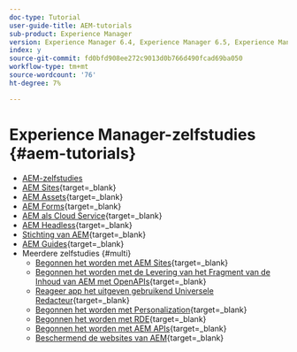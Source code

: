 ```yaml
---
doc-type: Tutorial
user-guide-title: AEM-tutorials
sub-product: Experience Manager
version: Experience Manager 6.4, Experience Manager 6.5, Experience Manager as a Cloud Service
index: y
source-git-commit: fd0bfd908ee272c9013d0b766d490fcad69ba050
workflow-type: tm+mt
source-wordcount: '76'
ht-degree: 7%

---
```



# Experience Manager-zelfstudies {#aem-tutorials}

+ [AEM-zelfstudies](overview.md)
+ [AEM Sites](https://experienceleague.adobe.com/docs/experience-manager-learn/sites/overview.html?lang=nl-NL){target=_blank}
+ [AEM Assets](https://experienceleague.adobe.com/docs/experience-manager-learn/assets/overview.html?lang=nl-NL){target=_blank}
+ [&#x200B; AEM Forms](https://experienceleague.adobe.com/docs/experience-manager-learn/forms/overview.html?lang=nl-NL){target=_blank}
+ [&#x200B; AEM als Cloud Service](https://experienceleague.adobe.com/docs/experience-manager-learn/cloud-service/overview.html?lang=nl-NL){target=_blank}
+ [&#x200B; AEM Headless](https://experienceleague.adobe.com/docs/experience-manager-learn/getting-started-with-aem-headless/overview.html?lang=nl-NL){target=_blank}
+ [&#x200B; Stichting van AEM](https://experienceleague.adobe.com/docs/experience-manager-learn/cloud-service/overview.html?lang=nl-NL){target=_blank}
+ [&#x200B; AEM Guides](https://experienceleague.adobe.com/docs/experience-manager-guides-learn/tutorials/overview.html?lang=nl-NL){target=_blank}
+ Meerdere zelfstudies {#multi}
   + [&#x200B; Begonnen het worden met AEM Sites](https://experienceleague.adobe.com/docs/experience-manager-learn/getting-started-wknd-tutorial-develop/overview.html?lang=nl-NL){target=_blank}
   + [&#x200B; Begonnen het worden met de Levering van het Fragment van de Inhoud van AEM met OpenAPIs](https://experienceleague.adobe.com/nl/docs/experience-manager-learn/getting-started-with-aem-headless/open-api/basic/overview){target=_blank}
   + [&#x200B; Reageer app het uitgeven gebruikend Universele Redacteur](https://experienceleague.adobe.com/nl/docs/experience-manager-learn/cloud-service/developing/universal-editor/react-app-editing/overview){target=_blank}
   + [&#x200B; Begonnen het worden met Personalization](https://experienceleague.adobe.com/nl/docs/experience-manager-learn/cloud-service/personalization/overview){target=_blank}
   + [&#x200B; Begonnen het worden met RDE](https://experienceleague.adobe.com/nl/docs/experience-manager-learn/cloud-service/developing/rde/overview){target=_blank}
   + [&#x200B; Begonnen het worden met AEM APIs](https://experienceleague.adobe.com/nl/docs/experience-manager-learn/cloud-service/aem-apis/overview){target=_blank}
   + [&#x200B; Beschermend de websites van AEM](https://experienceleague.adobe.com/nl/docs/experience-manager-learn/cloud-service/security/traffic-filter-and-waf-rules/overview){target=_blank}
